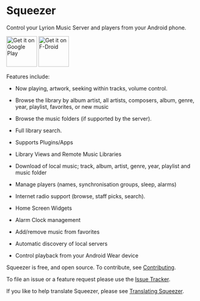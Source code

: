 # Squeezer

Control your Lyrion Music Server and players from your Android phone.

[<img alt='Get it on Google Play' src='https://play.google.com/intl/en_us/badges/static/images/badges/en_badge_web_generic.png' height='80'/>](http://play.google.com/store/apps/details?id=uk.org.ngo.squeezer)
[<img alt='Get it on F-Droid' src='https://f-droid.org/badge/get-it-on.png' height='80'/>](https://www.f-droid.org/packages/uk.org.ngo.squeezer/)

Features include:

*   Now playing, artwork, seeking within tracks, volume control.

*   Browse the library by album artist, all artists, composers, album, genre, year, playlist, favorites, or new music

*   Browse the music folders (if supported by the server).

*   Full library search.

*   Supports Plugins/Apps

*   Library Views and Remote Music Libraries

*   Download of local music; track, album, artist, genre, year, playlist and music folder

*   Manage players (names, synchronisation groups, sleep, alarms)

*   Internet radio support (browse, staff picks, search).

*   Home Screen Widgets

*   Alarm Clock management

*   Add/remove music from favorites

*   Automatic discovery of local servers

*   Control playback from your Android Wear device

Squeezer is free, and open source. To contribute, see [Contributing](https://github.com/kaaholst/android-squeezer/blob/develop/CONTRIBUTING.md).

To file an issue or a feature request please use the [Issue Tracker](https://github.com/kaaholst/android-squeezer/issues).

If you like to help translate Squeezer, please see [Translating Squeezer](https://github.com/kaaholst/android-squeezer/wiki/Translating-Squeezer).
